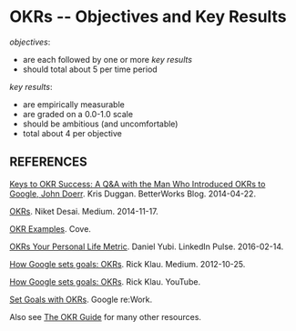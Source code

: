 OKRs -- Objectives and Key Results
==================================

_objectives_:
- are each followed by one or more _key results_
- should total about 5 per time period

_key results_:
- are empirically measurable
- are graded on a 0.0-1.0 scale
- should be ambitious (and uncomfortable)
- total about 4 per objective

## REFERENCES

[Keys to OKR Success: A Q&A with the Man Who Introduced OKRs to Google, John Doerr](https://blog.betterworks.com/keys-okr-success-qa-john-doerr/). Kris Duggan. BetterWorks Blog. 2014-04-22.

[OKRs](https://medium.com/startup-tools/okrs-5afdc298bc28). Niket Desai. Medium. 2014-11-17.

[OKR Examples](https://www.talentcove.com/okrs/okr-examples.html). Cove.

[OKRs Your Personal Life Metric](https://www.linkedin.com/pulse/okrs-your-personal-life-metric-daniel-yubi). Daniel Yubi. LinkedIn Pulse. 2016-02-14.

[How Google sets goals: OKRs](https://library.gv.com/how-google-sets-goals-okrs-a1f69b0b72c7). Rick Klau. Medium. 2012-10-25.

[How Google sets goals: OKRs](https://www.youtube.com/watch?v=mJB83EZtAjc). Rick Klau. YouTube.

[Set Goals with OKRs](https://rework.withgoogle.com/guides/set-goals-with-okrs/). Google re:Work.

Also see [The OKR Guide](https://www.theokrguide.com/) for many other resources.
